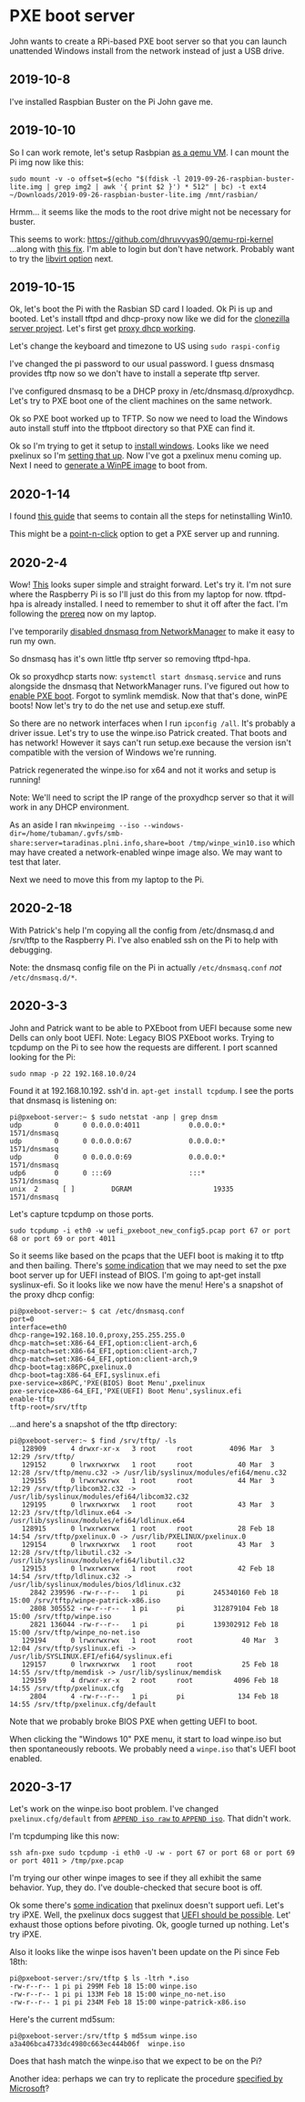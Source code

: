 # PXE boot server

John wants to create a RPi-based PXE boot server so that you can launch
unattended Windows install from the network instead of just a USB drive.

## 2019-10-8

I've installed Raspbian Buster on the Pi John gave me.

## 2019-10-10

So I can work remote, let's setup Rasbpian [as a qemu
VM](https://azeria-labs.com/emulate-raspberry-pi-with-qemu/).  I can
mount the Pi img now like this:

    sudo mount -v -o offset=$(echo "$(fdisk -l 2019-09-26-raspbian-buster-lite.img | grep img2 | awk '{ print $2 }') * 512" | bc) -t ext4 ~/Downloads/2019-09-26-raspbian-buster-lite.img /mnt/rasbian/

Hrmm... it seems like the mods to the root drive might not be necessary for
buster.

This seems to work: https://github.com/dhruvvyas90/qemu-rpi-kernel
...along with [this fix](https://github.com/dhruvvyas90/qemu-rpi-kernel/issues/75#issuecomment-482880164).  I'm able to login but don't have network.  Probably want to try the [libvirt option](https://github.com/dhruvvyas90/qemu-rpi-kernel#using-kernel-images-with-libvirt) next.

## 2019-10-15

Ok, let's boot the Pi with the Rasbian SD card I loaded.  Ok Pi is up and
booted.  Let's install tftpd and dhcp-proxy now like we did for the
[clonezilla server project](./afn_clonezilla_eng_log.md).  Let's first get
[proxy dhcp working](https://wiki.fogproject.org/wiki/index.php?title=ProxyDHCP_with_dnsmasq).

Let's change the keyboard and timezone to US using `sudo raspi-config`

I've changed the pi password to our usual password.  I guess dnsmasq provides
tftp now so we don't have to install a seperate tftp server.

I've configured dnsmasq to be a DHCP proxy in /etc/dnsmasq.d/proxydhcp.
Let's try to PXE boot one of the client machines on the same network.

Ok so PXE boot worked up to TFTP.  So now we need to load the Windows auto
install stuff into the tftpboot directory so that PXE can find it.

Ok so I'm trying to get it setup to [install
windows](https://www.tecmint.com/installing-windows-7-over-pxe-network-boot-in-centos/).
Looks like we need pxelinux so I'm [setting that
up](https://www.theurbanpenguin.com/pxelinux-using-proxy-dhcp/).
Now I've got a pxelinux menu coming up.  Next I need to [generate a WinPE
image](https://ahmermansoor.blogspot.com/2018/11/configure-centos-7-pxe-server-install-windows-10.html)
to boot from.

## 2020-1-14

I found [this guide](https://github.com/thurstylark/win-netinstall) that seems
to contain all the steps for netinstalling Win10.

This might be a [point-n-click](https://www.aioboot.com/en/about/) option to get
a PXE server up and running.

## 2020-2-4

Wow!  [This](https://docs.j7k6.org/windows-10-pxe-installation/) looks
super simple and straight forward.  Let's try it.  I'm not sure where the
Raspberry Pi is so I'll just do this from my laptop for now.  tftpd-hpa is
already installed.  I need to remember to shut it off after the fact.
I'm following the [prereq](https://docs.j7k6.org/raspberry-pi-pxe-server/)
now on my laptop.

I've temporarily [disabled dnsmasq from
NetworkManager](https://askubuntu.com/a/233223) to make it easy to run
my own.

So dnsmasq has it's own little tftp server so removing tftpd-hpa.

Ok so proxydhcp starts now: `systemctl start dnsmasq.service` and runs alongside
the dnsmasq that NetworkManager runs.  I've figured out how to [enable PXE
boot](https://www.dell.com/community/Desktops-General-Read-Only/UEFI-PXE-boot-not-available-in-OptiPlex-9020-AIO-A09-for-Win7/td-p/4485207).  Forgot to symlink memdisk.  Now that that's done, winPE boots!  Now let's try to do the net use and setup.exe stuff.

So there are no network interfaces when I run `ipconfig /all`.  It's probably a
driver issue.  Let's try to use the winpe.iso Patrick created.  That boots and
has network!  However it says can't run setup.exe because the version isn't
compatible with the version of Windows we're running.

Patrick regenerated the winpe.iso for x64 and not it works and setup
is running!

Note: We'll need to script the IP range of the proxydhcp server so that it will
work in any DHCP environment.

As an aside I ran `mkwinpeimg --iso --windows-dir=/home/tubaman/.gvfs/smb-share:server=taradinas.plni.info,share=boot /tmp/winpe_win10.iso` which may have created a network-enabled winpe image also.  We may want to test that later.

Next we need to move this from my laptop to the Pi.

## 2020-2-18

With Patrick's help I'm copying all the config from /etc/dnsmasq.d and /srv/tftp
to the Raspberry Pi.  I've also enabled ssh on the Pi to help with
debugging.

Note: the dnsmasq config file on the Pi in actually `/etc/dnsmasq.conf` *not*
`/etc/dnsmasq.d/*`.

## 2020-3-3

John and Patrick want to be able to PXEboot from UEFI because some new Dells
can only boot UEFI.  Note: Legacy BIOS PXEboot works.  Trying to tcpdump on the
Pi to see how the requests are different.  I port scanned looking for the Pi:

    sudo nmap -p 22 192.168.10.0/24

Found it at 192.168.10.192.  ssh'd in.  `apt-get install tcpdump`.  I see the
ports that dnsmasq is listening on:

    pi@pxeboot-server:~ $ sudo netstat -anp | grep dnsm
    udp        0      0 0.0.0.0:4011            0.0.0.0:*                           1571/dnsmasq
    udp        0      0 0.0.0.0:67              0.0.0.0:*                           1571/dnsmasq
    udp        0      0 0.0.0.0:69              0.0.0.0:*                           1571/dnsmasq
    udp6       0      0 :::69                   :::*                                1571/dnsmasq
    unix  2      [ ]         DGRAM                    19335    1571/dnsmasq

Let's capture tcpdump on those ports.

    sudo tcpdump -i eth0 -w uefi_pxeboot_new_config5.pcap port 67 or port 68 or port 69 or port 4011

So it seems like based on the pcaps that the UEFI boot
is making it to tftp and then bailing.  There's [some
indication](https://ressman.org/posts/2018-05-06-pxe-boot-up-boards/)
that we may need to set the pxe boot server up for UEFI instead of BIOS.
I'm going to apt-get install syslinux-efi.  So it looks like we now have
the menu!  Here's a snapshot of the proxy dhcp config:

    pi@pxeboot-server:~ $ cat /etc/dnsmasq.conf
    port=0
    interface=eth0
    dhcp-range=192.168.10.0,proxy,255.255.255.0
    dhcp-match=set:X86-64_EFI,option:client-arch,6
    dhcp-match=set:X86-64_EFI,option:client-arch,7
    dhcp-match=set:X86-64_EFI,option:client-arch,9
    dhcp-boot=tag:x86PC,pxelinux.0
    dhcp-boot=tag:X86-64_EFI,syslinux.efi
    pxe-service=x86PC,'PXE(BIOS) Boot Menu',pxelinux
    pxe-service=X86-64_EFI,'PXE(UEFI) Boot Menu',syslinux.efi
    enable-tftp
    tftp-root=/srv/tftp

...and here's a snapshot of the tftp directory:

    pi@pxeboot-server:~ $ find /srv/tftp/ -ls
       128909      4 drwxr-xr-x   3 root     root         4096 Mar  3 12:29 /srv/tftp/
       129152      0 lrwxrwxrwx   1 root     root           40 Mar  3 12:28 /srv/tftp/menu.c32 -> /usr/lib/syslinux/modules/efi64/menu.c32
       129155      0 lrwxrwxrwx   1 root     root           44 Mar  3 12:29 /srv/tftp/libcom32.c32 -> /usr/lib/syslinux/modules/efi64/libcom32.c32
       129195      0 lrwxrwxrwx   1 root     root           43 Mar  3 12:23 /srv/tftp/ldlinux.e64 -> /usr/lib/syslinux/modules/efi64/ldlinux.e64
       128915      0 lrwxrwxrwx   1 root     root           28 Feb 18 14:54 /srv/tftp/pxelinux.0 -> /usr/lib/PXELINUX/pxelinux.0
       129154      0 lrwxrwxrwx   1 root     root           43 Mar  3 12:28 /srv/tftp/libutil.c32 -> /usr/lib/syslinux/modules/efi64/libutil.c32
       129153      0 lrwxrwxrwx   1 root     root           42 Feb 18 14:54 /srv/tftp/ldlinux.c32 -> /usr/lib/syslinux/modules/bios/ldlinux.c32
         2842 239596 -rw-r--r--   1 pi       pi       245340160 Feb 18 15:00 /srv/tftp/winpe-patrick-x86.iso
         2808 305552 -rw-r--r--   1 pi       pi       312879104 Feb 18 15:00 /srv/tftp/winpe.iso
         2821 136044 -rw-r--r--   1 pi       pi       139302912 Feb 18 15:00 /srv/tftp/winpe_no-net.iso
       129194      0 lrwxrwxrwx   1 root     root            40 Mar  3 12:04 /srv/tftp/syslinux.efi -> /usr/lib/SYSLINUX.EFI/efi64/syslinux.efi
       129157      0 lrwxrwxrwx   1 root     root            25 Feb 18 14:55 /srv/tftp/memdisk -> /usr/lib/syslinux/memdisk
       129159      4 drwxr-xr-x   2 root     root          4096 Feb 18 14:55 /srv/tftp/pxelinux.cfg
         2804      4 -rw-r--r--   1 pi       pi             134 Feb 18 14:55 /srv/tftp/pxelinux.cfg/default

Note that we probably broke BIOS PXE when getting UEFI to boot.

When clicking the "Windows 10" PXE menu, it start to load winpe.iso but
then spontaneously reboots.  We probably need a `winpe.iso` that's UEFI boot
enabled.

## 2020-3-17

Let's work on the winpe.iso boot problem.  I've changed `pxelinux.cfg/default`
from [`APPEND iso raw` to `APPEND iso`](https://www.syslinux.org/archives/2011-August/017109.html).  That didn't work.

I'm tcpdumping like this now:

    ssh afn-pxe sudo tcpdump -i eth0 -U -w - port 67 or port 68 or port 69 or port 4011 > /tmp/pxe.pcap

I'm trying our other winpe images to see if they all exhibit the same behavior.
Yup, they do.  I've double-checked that secure boot is off.

Ok some there's [some indication](https://wiki.archlinux.org/index.php/Windows_PE#From_Network) that pxelinux doesn't support uefi.  Let's try iPXE.  Well, the pxelinux docs suggest that [UEFI should be possible](https://wiki.syslinux.org/wiki/index.php?title=PXELINUX#UEFI).  Let' exhaust those options before
pivoting.  Ok, google turned up nothing.  Let's try iPXE.

Also it looks like the winpe isos haven't been update on the Pi since Feb 18th:

    pi@pxeboot-server:/srv/tftp $ ls -ltrh *.iso
    -rw-r--r-- 1 pi pi 299M Feb 18 15:00 winpe.iso
    -rw-r--r-- 1 pi pi 133M Feb 18 15:00 winpe_no-net.iso
    -rw-r--r-- 1 pi pi 234M Feb 18 15:00 winpe-patrick-x86.iso

Here's the current md5sum:

    pi@pxeboot-server:/srv/tftp $ md5sum winpe.iso
    a3a406bca4733dc4980c663ec444b06f  winpe.iso

Does that hash match the winpe.iso that we expect to be on the Pi?

Another idea: perhaps we can try to replicate the procedure [specified by
Microsoft](https://docs.microsoft.com/en-us/windows/deployment/configure-a-pxe-server-to-load-windows-pe#pxe-boot-process-summary)?
